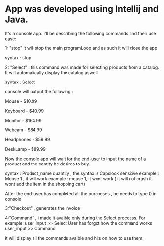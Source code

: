 # App was developed using Intellij and Java.
It's a console app. 
I'll be describing the following commands and their use case:

1: "stop" it will stop the main programLoop and as such it will close the app

syntax : stop

2: "Select" . this command was made for selecting products from a catalog. It will automatically display the catalog aswell.

syntax : Select

console will output the following :

Mouse - $10.99

Keyboard - $40.99

Monitor - $164.99

Webcam - $84.99

Headphones - $59.99

DeskLamp - $89.99

Now the console app will wait for the end-user to input the name of a product and the cantity he desires to buy.

syntax : Product_name quantity , the syntax is Capslock sensitive 
example : Mouse 1 , it will work
example : mouse 1, it wont work ( it will not crash it wont add the item in the shopping cart)

After the end-user has completed all the purcheses , he needs to type 0 in console 


3:"Checkout" , generates the invoice 

4:"Command" , i made it avaible only during the Select proccess. 
For example:
user_input >> Select
User has forgot how the command works
user_input >> Command

it will display all the commands avaible and hits on how to use them.

  





